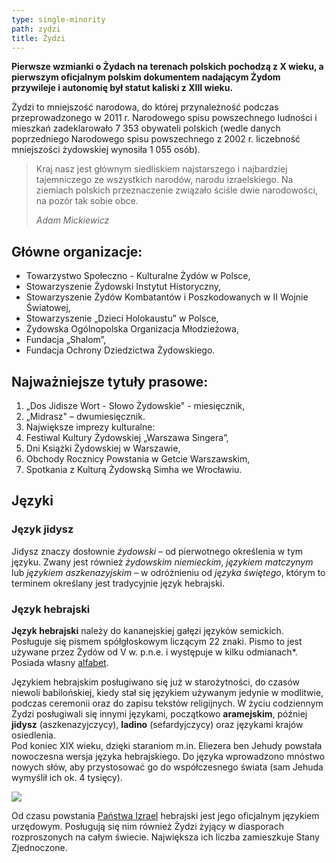 ```yaml
---
type: single-minority
path: zydzi
title: Żydzi
---
```

**Pierwsze wzmianki o Żydach na terenach polskich pochodzą z X wieku, a pierwszym oficjalnym polskim dokumentem nadającym Żydom przywileje i autonomię był statut kaliski z XIII wieku.**

Żydzi to mniejszość narodowa, do której przynależność podczas przeprowadzonego w 2011 r. Narodowego spisu powszechnego ludności i mieszkań zadeklarowało 7 353 obywateli polskich (wedle danych poprzedniego Narodowego spisu powszechnego z 2002 r. liczebność mniejszości żydowskiej wynosiła 1 055 osób).

> Kraj nasz jest głównym siedliskiem najstarszego i najbardziej tajemniczego ze wszystkich narodów, narodu izraelskiego. Na ziemiach polskich przeznaczenie związało ściśle dwie narodowości, na pozór tak sobie obce.
>
> <cite>Adam Mickiewicz</cite>

## Główne organizacje:

* Towarzystwo Społeczno - Kulturalne Żydów w Polsce,
* Stowarzyszenie Żydowski Instytut Historyczny,
* Stowarzyszenie Żydów Kombatantów i Poszkodowanych w II Wojnie Światowej,
* Stowarzyszenie „Dzieci Holokaustu” w Polsce,
* Żydowska Ogólnopolska Organizacja Młodzieżowa,
* Fundacja „Shalom”,
* Fundacja Ochrony Dziedzictwa Żydowskiego.

## Najważniejsze tytuły prasowe:

1. „Dos Jidisze Wort - Słowo Żydowskie" - miesięcznik,
2. „Midrasz" – dwumiesięcznik.
3. Największe imprezy kulturalne:
4. Festiwal Kultury Żydowskiej „Warszawa Singera”,
5. Dni Książki Żydowskiej w Warszawie,
6. Obchody Rocznicy Powstania w Getcie Warszawskim,
7. Spotkania z Kulturą Żydowską Simha we Wrocławiu.

## Języki

### Język jidysz

Jidysz znaczy dosłownie *żydowski* – od pierwotnego określenia w tym języku. Zwany jest również *żydowskim niemieckim*, *językiem matczynym* lub *językiem aszkenazyjskim* – w odróżnieniu od *języka świętego*, którym to terminem określany jest tradycyjnie język hebrajski.

### Język hebrajski

**Język hebrajski** należy do kananejskiej gałęzi języków semickich. Posługuje się pismem spółgłoskowym liczącym 22 znaki. Pismo to jest używane przez Żydów od V w. p.n.e. i występuje w kilku odmianach*. Posiada własny [alfabet](https://pl.wikipedia.org/wiki/Alfabet_hebrajski).

Językiem hebrajskim posługiwano się już w starożytności, do czasów niewoli babilońskiej, kiedy stał się językiem używanym jedynie w modlitwie, podczas ceremonii oraz do zapisu tekstów religijnych. W życiu codziennym Żydzi posługiwali się innymi językami, początkowo **aramejskim**, później **jidysz** (aszkenazyjczycy), **ladino** (sefardyjczycy) oraz językami krajów osiedlenia.\
Pod koniec XIX wieku, dzięki staraniom m.in. Eliezera ben Jehudy powstała nowoczesna wersja języka hebrajskiego. Do języka wprowadzono mnóstwo nowych słów, aby przystosować go do współczesnego świata (sam Jehuda wymyślił ich ok. 4 tysięcy).

![](/uploads/jews.jpeg)

Od czasu powstania [Państwa Izrael](https://pl.wikipedia.org/wiki/Izrael) hebrajski jest jego oficjalnym językiem urzędowym. Posługują się nim również Żydzi żyjący w diasporach rozproszonych na całym świecie. Największa ich liczba zamieszkuje Stany Zjednoczone.
